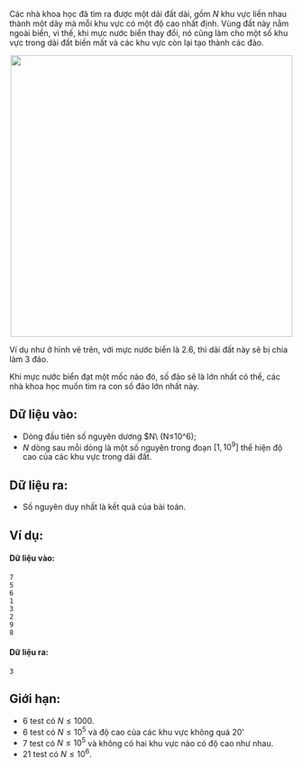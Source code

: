 Các nhà khoa học đã tìm ra được một dải đất dài, gồm $N$ khu vực liền nhau thành một dãy mà mỗi khu vực có một độ cao nhất định. Vùng đất này nằm ngoài biển, vì thế, khi mực nước biển thay đổi, nó cũng làm cho một số khu vực trong dải đất biến mất và các khu vực còn lại tạo thành các đảo. 

<center><img src="/images/problems/1274/ISLAND.png" width="500px" /></center>

Ví dụ như ở hình vẽ trên, với mực nước biển là $2.6$, thì dải đất này sẽ bị chia làm $3$ đảo.

Khi mực nước biển đạt một mốc nào đó, số đảo sẽ là lớn nhất có thể, các nhà khoa học muốn tìm ra con số đảo lớn nhất này.

## Dữ liệu vào:
- Dòng đầu tiên số nguyên dương $N\ (N≤10^6);
- $N$ dòng sau mỗi dòng là một số nguyên trong đoạn $[1,10^9]$ thể hiện độ cao của các khu vực trong dải đất.

## Dữ liệu ra:
- Số nguyên duy nhất là kết quả của bài toán.

## Ví dụ:
#### Dữ liệu vào:
```
7
5
6
1
3
2
9
8
```

#### Dữ liệu ra:
```
3
```

## Giới hạn:
- $6$ test có $N≤1000$.
- $6$ test có $N≤10^5$ và độ cao của các khu vực không quá $20$'
- $7$ test có $N≤10^5$ và không có hai khu vực nào có độ cao như nhau.
- $21$ test có $N≤10^6$.
